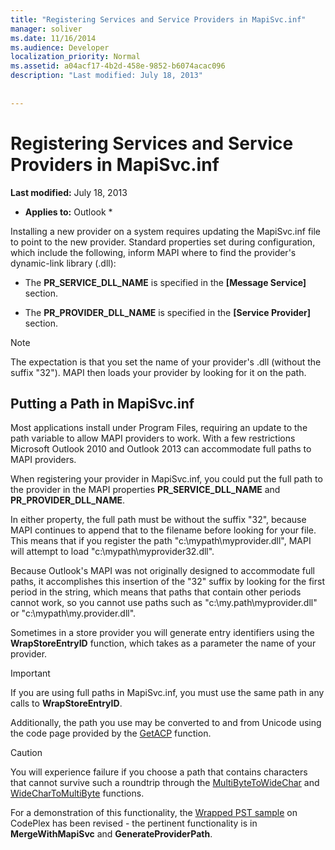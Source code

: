 ```yaml
---
title: "Registering Services and Service Providers in MapiSvc.inf"
manager: soliver
ms.date: 11/16/2014
ms.audience: Developer
localization_priority: Normal
ms.assetid: a04acf17-4b2d-458e-9852-b6074acac096
description: "Last modified: July 18, 2013"
 
 
---
```


# Registering Services and Service Providers in MapiSvc.inf

 **Last modified:** July 18, 2013 
  
 * **Applies to:** Outlook * 
  
Installing a new provider on a system requires updating the MapiSvc.inf file to point to the new provider. Standard properties set during configuration, which include the following, inform MAPI where to find the provider's dynamic-link library (.dll):
  
- The **PR_SERVICE_DLL_NAME** is specified in the **[Message Service]** section. 
    
- The **PR_PROVIDER_DLL_NAME** is specified in the **[Service Provider]** section. 
    
> [!NOTE]
> The expectation is that you set the name of your provider's .dll (without the suffix "32"). MAPI then loads your provider by looking for it on the path. 
  
## Putting a Path in MapiSvc.inf

Most applications install under Program Files, requiring an update to the path variable to allow MAPI providers to work. With a few restrictions Microsoft Outlook 2010 and Outlook 2013 can accommodate full paths to MAPI providers.
  
When registering your provider in MapiSvc.inf, you could put the full path to the provider in the MAPI properties **PR_SERVICE_DLL_NAME** and **PR_PROVIDER_DLL_NAME**.
  
In either property, the full path must be without the suffix "32", because MAPI continues to append that to the filename before looking for your file. This means that if you register the path "c:\mypath\myprovider.dll", MAPI will attempt to load "c:\mypath\myprovider32.dll".
  
Because Outlook's MAPI was not originally designed to accommodate full paths, it accomplishes this insertion of the "32" suffix by looking for the first period in the string, which means that paths that contain other periods cannot work, so you cannot use paths such as "c:\my.path\myprovider.dll" or "c:\mypath\my.provider.dll".
  
Sometimes in a store provider you will generate entry identifiers using the **WrapStoreEntryID** function, which takes as a parameter the name of your provider. 
  
> [!IMPORTANT]
> If you are using full paths in MapiSvc.inf, you must use the same path in any calls to **WrapStoreEntryID**. 
  
Additionally, the path you use may be converted to and from Unicode using the code page provided by the [GetACP](http://msdn.microsoft.com/en-us/library/windows/desktop/dd318070%28v=vs.85%29.aspx/) function. 
  
> [!CAUTION]
> You will experience failure if you choose a path that contains characters that cannot survive such a roundtrip through the [MultiByteToWideChar](http://msdn.microsoft.com/en-us/library/windows/desktop/dd319072%28v=vs.85%29.aspx/) and [WideCharToMultiByte](http://msdn.microsoft.com/en-us/library/windows/desktop/dd374130%28v=vs.85%29.aspx/) functions. 
  
For a demonstration of this functionality, the [Wrapped PST sample](http://ol2010mapisamples.codeplex.com/) on CodePlex has been revised - the pertinent functionality is in **MergeWithMapiSvc** and **GenerateProviderPath**.
  

